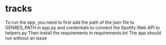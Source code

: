 # tracks

To run the app, you need to first add the path of the json file to GENRES_PATH in app.py and credentials to connect the Spotify Web API to helpers.py
Then install the requirements in requirements.txt
The app should run without an issue

